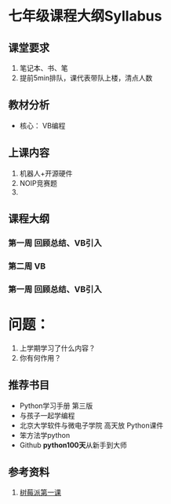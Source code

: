 # 七年级课程大纲Syllabus


## 课堂要求
1. 笔记本、书、笔
2. 提前5min排队，课代表带队上楼，清点人数


## 教材分析
* 核心： VB编程

## 上课内容
1. 机器人+开源硬件
2. NOIP竞赛题
3. 

## 课程大纲
### 第一周 回顾总结、VB引入
### 第二周 VB
### 第一周 回顾总结、VB引入

# 问题：
1. 上学期学习了什么内容？
2. 你有何作用？





## 推荐书目
* Python学习手册 第三版
* 与孩子一起学编程
* 北京大学软件与微电子学院 高天放 Python课件
* 笨方法学python
* Github **python100天**从新手到大师

## 参考资料
1. [树莓派第一课](https://mp.weixin.qq.com/s/MDixrk_dZz5rp589avk-qg)
